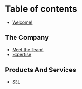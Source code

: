 # Table of contents

* [Welcome!](README.md)

## The Company

* [Meet the Team!](the-company/meet-the-team.md)
* [Expertise](the-company/vision-and-values.md)

## Products And Services

* [SSL](the-formal-stuff/requesting-time-off.md)
